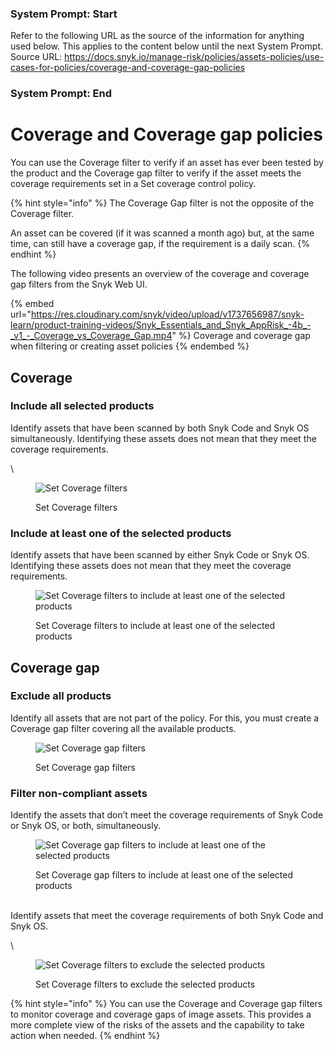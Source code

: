 ### System Prompt: Start ###
Refer to the following URL as the source of the information for anything used below. This applies to the content below until the next System Prompt.
Source URL: https://docs.snyk.io/manage-risk/policies/assets-policies/use-cases-for-policies/coverage-and-coverage-gap-policies
### System Prompt: End ###

# Coverage and Coverage gap policies

You can use the Coverage filter to verify if an asset has ever been tested by the product and the Coverage gap filter to verify if the asset meets the coverage requirements set in a Set coverage control policy.

{% hint style="info" %}
The Coverage Gap filter is not the opposite of the Coverage filter.&#x20;

An asset can be covered (if it was scanned a month ago) but, at the same time, can still have a coverage gap, if the requirement is a daily scan.
{% endhint %}

The following video presents an overview of the coverage and coverage gap filters from the Snyk Web UI.

{% embed url="https://res.cloudinary.com/snyk/video/upload/v1737656987/snyk-learn/product-training-videos/Snyk_Essentials_and_Snyk_AppRisk_-4b_-_v1_-_Coverage_vs_Coverage_Gap.mp4" %}
Coverage and coverage gap when filtering or creating asset policies
{% endembed %}

## Coverage

### Include all selected products

Identify assets that have been scanned by both Snyk Code and Snyk OS simultaneously. Identifying these assets does not mean that they meet the coverage requirements.

\


<figure><img src="https://lh7-us.googleusercontent.com/1aKKSl4O03NT8YL3qR0K1vpcfEMtlCw9pLYrKJ3Q2OdtVYTqdMbsbtWr7Jq32TzMBKEo1t53c7gaEndbiFVqLObxPcUcw7vmmaaSHO5K7UsgtjVu6FO3kLCp6cT_-CX1CzX5Anst0acYqVom89K9y14" alt="Set Coverage filters"><figcaption><p>Set Coverage filters</p></figcaption></figure>

### Include at least one of the selected products

Identify assets that have been scanned by either Snyk Code or Snyk OS. Identifying these assets does not mean that they meet the coverage requirements.

<figure><img src="https://lh7-us.googleusercontent.com/V9uzAQdi6GRne6GXxQ5cQLYXrMD6BD-HMcDIX5ebRk6OWpgxgkU7JSWf49CsNwciu2WZtCoKY7Eg4gk_7mQOXtsGRRns-Z0z96L4aDQQzT_CD17RVEVr57TJK-mMgYiCZW64z4EK71BjvldkWF8iLe4" alt="Set Coverage filters to include at least one of the selected products"><figcaption><p>Set Coverage filters to include at least one of the selected products</p></figcaption></figure>

## Coverage gap

### Exclude all products

Identify all assets that are not part of the policy. For this, you must create a Coverage gap filter covering all the available products.

<figure><img src="https://lh7-us.googleusercontent.com/RcfoCkR_1a6-L44Bf55ed7xSX8Loyr57KKyI4oX4yh0j6ce3Oj4fu0XL67v9Ij1XKTES-uwTMgqJBFicBtLwaHKilj1orTi_LU0_dEllCvUE2jhfpJimlXIfRON8-0_DF_Qe__tmFLuKmSTOJoFOxCk" alt="Set Coverage gap filters"><figcaption><p>Set Coverage gap filters</p></figcaption></figure>

### Filter non-compliant assets

Identify the assets that don’t meet the coverage requirements of Snyk Code or Snyk OS, or both, simultaneously.

<figure><img src="https://lh7-us.googleusercontent.com/guCzWVv9SP7H1h6WYSFGwHEVvW3c0DVvg26mHAdxkorPgZI3gYCIH93QN0fXNl71ZDZxucfpROkkjruxuQ_vu5QCjS7_ImROEZlBTYIh-hxZnsM3comPaQpQbsy7s_3MDuFVEiljw2G8szWddXjqPgQ" alt="Set Coverage gap filters to include at least one of the selected products"><figcaption><p>Set Coverage gap filters to include at least one of the selected products</p></figcaption></figure>

\
Identify assets that meet the coverage requirements of both Snyk Code and Snyk OS.&#x20;

\


<figure><img src="https://lh7-us.googleusercontent.com/-Ys7HZ5UcthgyDyPbBNG572CTM04RJ_Tcc1JTa9GrltfSVUM5gvFLrxpNRlV6ZNqRJQOw5hL0QFworAAOVbGYCMM4J-H4z9G8L3BiU3-PEU79GqxAalKB5UvdXxKUIgNEszwH0jUN_7kpos8HLSXvo8" alt="Set Coverage filters to exclude the selected products"><figcaption><p>Set Coverage filters to exclude the selected products</p></figcaption></figure>

{% hint style="info" %}
You can use the Coverage and Coverage gap filters to monitor coverage and coverage gaps of image assets. This provides a more complete view of the risks of the assets and the capability to take action when needed.
{% endhint %}
